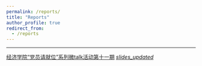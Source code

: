 ```yaml
---
permalink: /reports/
title: "Reports"
author_profile: true
redirect_from: 
  - /reports
---
```


---

[经济学院“党员请就位”系列微talk活动第十一期](https://mp.weixin.qq.com/s/j5UQw8osBOweX8q5gVQptg)  [*slides_updated*](http://xishanyu2.github.io/files/文献检索、管理与运用.pdf)
